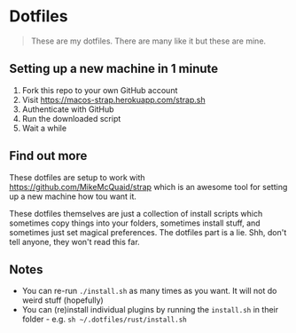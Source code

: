 # Dotfiles

> These are my dotfiles. There are many like it but these are mine.

## Setting up a new machine in 1 minute

1. Fork this repo to your own GitHub account
2. Visit https://macos-strap.herokuapp.com/strap.sh
3. Authenticate with GitHub
4. Run the downloaded script
5. Wait a while

## Find out more

These dotfiles are setup to work with https://github.com/MikeMcQuaid/strap which is an awesome tool for setting up a new machine how tou want it.

These dotfiles themselves are just a collection of install scripts which sometimes copy things into your folders, sometimes install stuff, and sometimes just set magical preferences. The dotfiles part is a lie. Shh, don't tell anyone, they won't read this far.

## Notes

 - You can re-run `./install.sh` as many times as you want. It will not do weird stuff (hopefully)
 - You can (re)install individual plugins by running the `install.sh` in their folder - e.g. `sh ~/.dotfiles/rust/install.sh`

[zip]: https://github.com/keithamus/dotfiles/archive/master.zip
